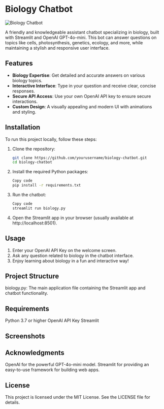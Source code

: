 # Biology Chatbot

![Biology Chatbot](https://radical.vc/wp-content/uploads/2023/07/Biology-Image.jpg)

A friendly and knowledgeable assistant chatbot specializing in biology, built with Streamlit and OpenAI GPT-4o-mini. This bot can answer questions on topics like cells, photosynthesis, genetics, ecology, and more, while maintaining a stylish and responsive user interface.

## Features

- **Biology Expertise**: Get detailed and accurate answers on various biology topics.
- **Interactive Interface**: Type in your question and receive clear, concise responses.
- **Secure API Access**: Use your own OpenAI API key to ensure secure interactions.
- **Custom Design**: A visually appealing and modern UI with animations and styling.

## Installation

To run this project locally, follow these steps:

1. Clone the repository:
   ```bash
   git clone https://github.com/yourusername/biology-chatbot.git
   cd biology-chatbot
2. Install the required Python packages:

   ```bash
   Copy code
   pip install -r requirements.txt

3. Run the chatbot:

   ```bash
   Copy code
   streamlit run biology.py

4. Open the Streamlit app in your browser (usually available at http://localhost:8501).

## Usage

1. Enter your OpenAI API Key on the welcome screen.
2. Ask any question related to biology in the chatbot interface.
3. Enjoy learning about biology in a fun and interactive way!
   
## Project Structure

biology.py: The main application file containing the Streamlit app and chatbot functionality.

## Requirements

Python 3.7 or higher
OpenAI API Key
Streamlit

## Screenshots




## Acknowledgments
OpenAI for the powerful GPT-4o-mini model.
Streamlit for providing an easy-to-use framework for building web apps.

## License
This project is licensed under the MIT License. See the LICENSE file for details.

